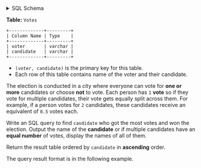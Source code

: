 <details>
<summary> SQL Schema</summary>

```sql
DROP TABLE IF EXISTS Votes;

CREATE TABLE IF NOT EXISTS
  Votes (voter varchar(30), candidate varchar(30));

INSERT INTO
  Votes (voter, candidate)
VALUES
  ('Kathy', NULL),
  ('Charles', 'Ryan'),
  ('Charles', 'Christine'),
  ('Charles', 'Kathy'),
  ('Benjamin', 'Christine'),
  ('Anthony', 'Ryan'),
  ('Edward', 'Ryan'),
  ('Terry', NULL),
  ('Evelyn', 'Kathy'),
  ('Arthur', 'Christine');
```

</details>

**Table:** `Votes`

```
+-------------+---------+ 
| Column Name | Type    | 
+-------------+---------+ 
| voter       | varchar | 
| candidate   | varchar |
+-------------+---------+
```

- `(voter, candidate)` is the primary key for this table.
- Each row of this table contains name of the voter and their candidate. 

The election is conducted in a city where everyone can vote for **one or more** candidates or choose **not** to vote. Each person has `1` **vote** so if they vote for multiple candidates, their vote gets equally split across them. For example, if a person votes for `2` candidates, these candidates receive an equivalent of `0.5` votes each.

Write an SQL query to find `candidate` who got the most votes and won the election. Output the name of the **candidate** or if multiple candidates have an **equal number** of votes, display the names of all of them.

Return the result table ordered by `candidate` in **ascending** order.

The query result format is in the following example.